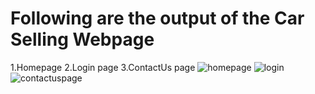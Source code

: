 # Following are the output of the Car Selling Webpage
1.Homepage
2.Login page
3.ContactUs page
![homepage](https://user-images.githubusercontent.com/63068345/191231459-c637ca9e-edcf-44d8-8cda-2bce0eb82b0b.png)
![login](https://user-images.githubusercontent.com/63068345/191231697-a4503c52-782d-4d03-852e-8b2714fdb176.png)
![contactuspage](https://user-images.githubusercontent.com/63068345/191231758-38aa34b4-beea-476e-aa9e-e12c7a960356.png)

